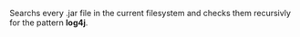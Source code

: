 Searchs every .jar file in the current filesystem and checks them recursivly for the pattern **log4j**.
